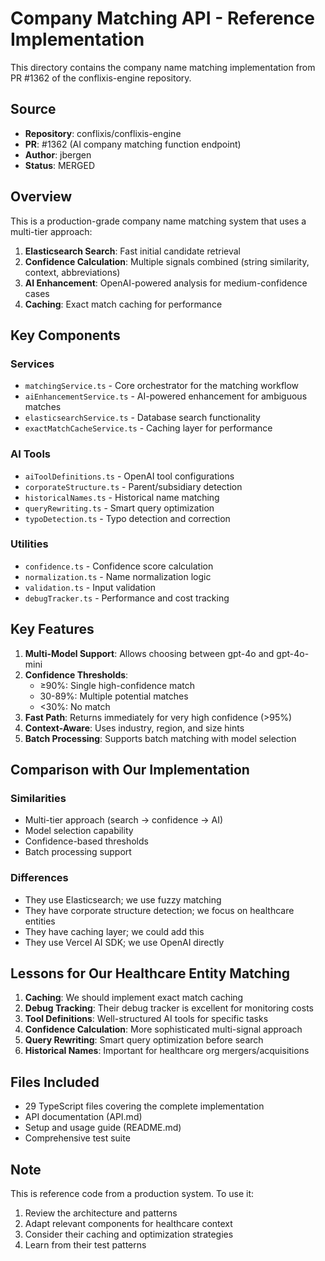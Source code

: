 # Company Matching API - Reference Implementation

This directory contains the company name matching implementation from PR #1362 of the conflixis-engine repository.

## Source
- **Repository**: conflixis/conflixis-engine
- **PR**: #1362 (AI company matching function endpoint)
- **Author**: jbergen
- **Status**: MERGED

## Overview

This is a production-grade company name matching system that uses a multi-tier approach:

1. **Elasticsearch Search**: Fast initial candidate retrieval
2. **Confidence Calculation**: Multiple signals combined (string similarity, context, abbreviations)
3. **AI Enhancement**: OpenAI-powered analysis for medium-confidence cases
4. **Caching**: Exact match caching for performance

## Key Components

### Services
- `matchingService.ts` - Core orchestrator for the matching workflow
- `aiEnhancementService.ts` - AI-powered enhancement for ambiguous matches
- `elasticsearchService.ts` - Database search functionality
- `exactMatchCacheService.ts` - Caching layer for performance

### AI Tools
- `aiToolDefinitions.ts` - OpenAI tool configurations
- `corporateStructure.ts` - Parent/subsidiary detection
- `historicalNames.ts` - Historical name matching
- `queryRewriting.ts` - Smart query optimization
- `typoDetection.ts` - Typo detection and correction

### Utilities
- `confidence.ts` - Confidence score calculation
- `normalization.ts` - Name normalization logic
- `validation.ts` - Input validation
- `debugTracker.ts` - Performance and cost tracking

## Key Features

1. **Multi-Model Support**: Allows choosing between gpt-4o and gpt-4o-mini
2. **Confidence Thresholds**:
   - ≥90%: Single high-confidence match
   - 30-89%: Multiple potential matches
   - <30%: No match
3. **Fast Path**: Returns immediately for very high confidence (>95%)
4. **Context-Aware**: Uses industry, region, and size hints
5. **Batch Processing**: Supports batch matching with model selection

## Comparison with Our Implementation

### Similarities
- Multi-tier approach (search → confidence → AI)
- Model selection capability
- Confidence-based thresholds
- Batch processing support

### Differences
- They use Elasticsearch; we use fuzzy matching
- They have corporate structure detection; we focus on healthcare entities
- They have caching layer; we could add this
- They use Vercel AI SDK; we use OpenAI directly

## Lessons for Our Healthcare Entity Matching

1. **Caching**: We should implement exact match caching
2. **Debug Tracking**: Their debug tracker is excellent for monitoring costs
3. **Tool Definitions**: Well-structured AI tools for specific tasks
4. **Confidence Calculation**: More sophisticated multi-signal approach
5. **Query Rewriting**: Smart query optimization before search
6. **Historical Names**: Important for healthcare org mergers/acquisitions

## Files Included

- 29 TypeScript files covering the complete implementation
- API documentation (API.md)
- Setup and usage guide (README.md)
- Comprehensive test suite

## Note

This is reference code from a production system. To use it:
1. Review the architecture and patterns
2. Adapt relevant components for healthcare context
3. Consider their caching and optimization strategies
4. Learn from their test patterns